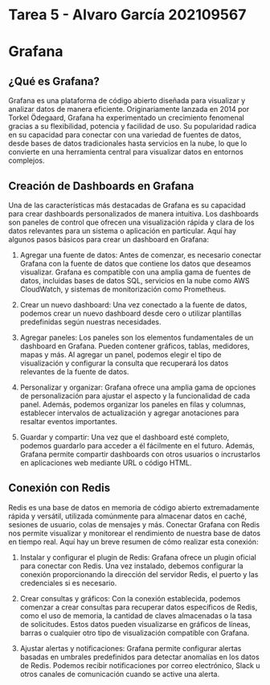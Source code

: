 # Tarea 5 - Alvaro García 202109567
# Grafana
## ¿Qué es Grafana?
Grafana es una plataforma de código abierto diseñada para visualizar y analizar datos de manera eficiente. Originariamente lanzada en 2014 por Torkel Ödegaard, Grafana ha experimentado un crecimiento fenomenal gracias a su flexibilidad, potencia y facilidad de uso. Su popularidad radica en su capacidad para conectar con una variedad de fuentes de datos, desde bases de datos tradicionales hasta servicios en la nube, lo que lo convierte en una herramienta central para visualizar datos en entornos complejos.
## Creación de Dashboards en Grafana
Una de las características más destacadas de Grafana es su capacidad para crear dashboards personalizados de manera intuitiva. Los dashboards son paneles de control que ofrecen una visualización rápida y clara de los datos relevantes para un sistema o aplicación en particular. Aquí hay algunos pasos básicos para crear un dashboard en Grafana:

1. Agregar una fuente de datos: Antes de comenzar, es necesario conectar Grafana con la fuente de datos que contiene los datos que deseamos visualizar. Grafana es compatible con una amplia gama de fuentes de datos, incluidas bases de datos SQL, servicios en la nube como AWS CloudWatch, y sistemas de monitorización como Prometheus.

2. Crear un nuevo dashboard: Una vez conectado a la fuente de datos, podemos crear un nuevo dashboard desde cero o utilizar plantillas predefinidas según nuestras necesidades.

3. Agregar paneles: Los paneles son los elementos fundamentales de un dashboard en Grafana. Pueden contener gráficos, tablas, medidores, mapas y más. Al agregar un panel, podemos elegir el tipo de visualización y configurar la consulta que recuperará los datos relevantes de la fuente de datos.

4. Personalizar y organizar: Grafana ofrece una amplia gama de opciones de personalización para ajustar el aspecto y la funcionalidad de cada panel. Además, podemos organizar los paneles en filas y columnas, establecer intervalos de actualización y agregar anotaciones para resaltar eventos importantes.

5. Guardar y compartir: Una vez que el dashboard esté completo, podemos guardarlo para acceder a él fácilmente en el futuro. Además, Grafana permite compartir dashboards con otros usuarios o incrustarlos en aplicaciones web mediante URL o código HTML.
  
## Conexión con Redis
Redis es una base de datos en memoria de código abierto extremadamente rápida y versátil, utilizada comúnmente para almacenar datos en caché, sesiones de usuario, colas de mensajes y más. Conectar Grafana con Redis nos permite visualizar y monitorear el rendimiento de nuestra base de datos en tiempo real. Aquí hay un breve resumen de cómo realizar esta conexión:

1. Instalar y configurar el plugin de Redis: Grafana ofrece un plugin oficial para conectar con Redis. Una vez instalado, debemos configurar la conexión proporcionando la dirección del servidor Redis, el puerto y las credenciales si es necesario.

2. Crear consultas y gráficos: Con la conexión establecida, podemos comenzar a crear consultas para recuperar datos específicos de Redis, como el uso de memoria, la cantidad de claves almacenadas o la tasa de solicitudes. Estos datos pueden visualizarse en gráficos de líneas, barras o cualquier otro tipo de visualización compatible con Grafana.

3. Ajustar alertas y notificaciones: Grafana permite configurar alertas basadas en umbrales predefinidos para detectar anomalías en los datos de Redis. Podemos recibir notificaciones por correo electrónico, Slack u otros canales de comunicación cuando se active una alerta.